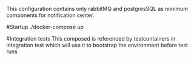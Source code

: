 This configuration contains only rabbitMQ and postgresSQL as minimum components for notification center. 

#Startup
./docker-compose up

#Integration tests
This composed is referenced by testcontainers in integration test which will use it to bootstrap the environment before test runs


